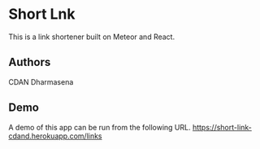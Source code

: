 # Short Lnk

This is a link shortener built on Meteor and React.

## Authors

CDAN Dharmasena

## Demo

A demo of this app can be run from the following URL.
https://short-link-cdand.herokuapp.com/links
